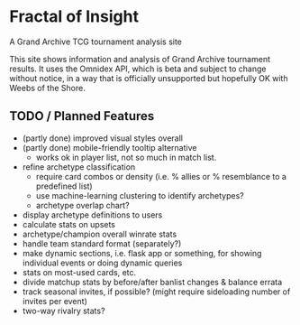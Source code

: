 # Fractal of Insight
A Grand Archive TCG tournament analysis site

This site shows information and analysis of Grand Archive tournament results. It uses the Omnidex API, which is beta and subject to change without notice, in a way that is officially unsupported but hopefully OK with Weebs of the Shore.

## TODO / Planned Features

- (partly done) improved visual styles overall
- (partly done) mobile-friendly tooltip alternative
    - works ok in player list, not so much in match list.
- refine archetype classification
    - require card combos or density (i.e. % allies or % resemblance to a predefined list)
    - use machine-learning clustering to identify archetypes?
    - archetype overlap chart?
- display archetype definitions to users
- calculate stats on upsets
- archetype/champion overall winrate stats
- handle team standard format (separately?)
- make dynamic sections, i.e. flask app or something, for showing individual events or doing dynamic queries
- stats on most-used cards, etc.
- divide matchup stats by before/after banlist changes & balance errata
- track seasonal invites, if possible? (might require sideloading number of invites per event)
- two-way rivalry stats?
